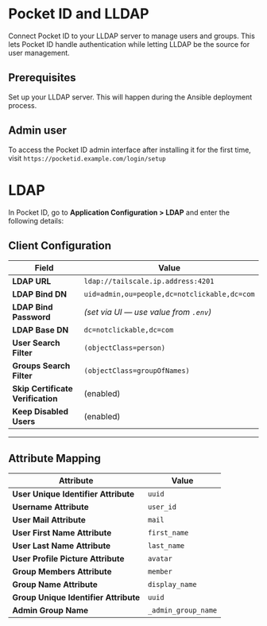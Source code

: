 # Pocket ID and LLDAP

Connect Pocket ID to your LLDAP server to manage users and groups. This lets Pocket ID handle authentication while letting LLDAP be the source for user management.

## Prerequisites

Set up your LLDAP server. This will happen during the Ansible deployment process.

## Admin user

To access the Pocket ID admin interface after installing it for the first time, visit `https://pocketid.example.com/login/setup`

# LDAP

In Pocket ID, go to **Application Configuration &gt; LDAP** and enter the following details:

## Client Configuration

| Field                             | Value                                        |
| --------------------------------- | -------------------------------------------- |
| **LDAP URL**                      | `ldap://tailscale.ip.address:4201`           |
| **LDAP Bind DN**                  | `uid=admin,ou=people,dc=notclickable,dc=com` |
| **LDAP Bind Password**            | _(set via UI — use value from `.env`)_       |
| **LDAP Base DN**                  | `dc=notclickable,dc=com`                     |
| **User Search Filter**            | `(objectClass=person)`                       |
| **Groups Search Filter**          | `(objectClass=groupOfNames)`                 |
| **Skip Certificate Verification** | (enabled)                                    |
| **Keep Disabled Users**           | (enabled)                                    |

---

## Attribute Mapping

| Attribute                             | Value               |
| ------------------------------------- | ------------------- |
| **User Unique Identifier Attribute**  | `uuid`              |
| **Username Attribute**                | `user_id`           |
| **User Mail Attribute**               | `mail`              |
| **User First Name Attribute**         | `first_name`        |
| **User Last Name Attribute**          | `last_name`         |
| **User Profile Picture Attribute**    | `avatar`            |
| **Group Members Attribute**           | `member`            |
| **Group Name Attribute**              | `display_name`      |
| **Group Unique Identifier Attribute** | `uuid`              |
| **Admin Group Name**                  | `_admin_group_name` |
